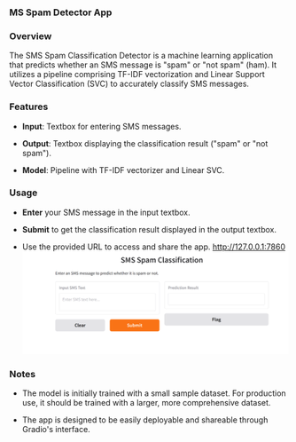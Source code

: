 ### MS Spam Detector App

### Overview

The SMS Spam Classification Detector is a machine learning application that predicts whether an SMS message is "spam" or "not spam" (ham). It utilizes a pipeline comprising TF-IDF vectorization and Linear Support Vector Classification (SVC) to accurately classify SMS messages.

### Features

-   **Input**: Textbox for entering SMS messages.
    
-   **Output**: Textbox displaying the classification result ("spam" or "not spam").
       
-   **Model**: Pipeline with TF-IDF vectorizer and Linear SVC.

### Usage

-   **Enter** your SMS message in the input textbox.
    
-   **Submit** to get the classification result displayed in the output textbox.
    
-   Use the provided URL to access and share the app.
    http://127.0.0.1:7860
    ![sms_spam_interface.](sms_spam_interf.png)

### Notes

-   The model is initially trained with a small sample dataset. For production use, it should be trained with a larger, more comprehensive dataset.
    
-   The app is designed to be easily deployable and shareable through Gradio's interface.